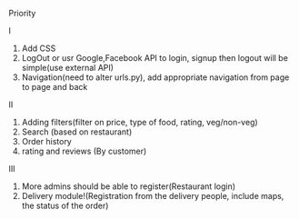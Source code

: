 Priority

I
1. Add CSS
2. LogOut or usr Google,Facebook API to login, signup then logout will be simple(use external API)
3. Navigation(need to alter urls.py), add appropriate navigation from page to page and back

II
1. Adding filters(filter on price, type of food, rating, veg/non-veg)
2. Search (based on restaurant)
3. Order history
4. rating and reviews (By customer)

III
1. More admins should be able to register(Restaurant login)
2. Delivery module!(Registration from the delivery people, include maps, the status of the order)
